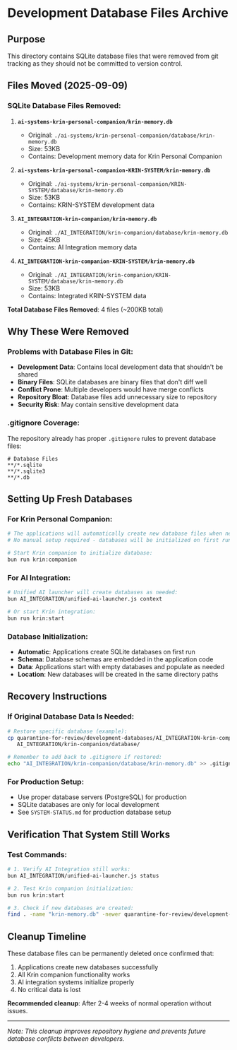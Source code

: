 # Development Database Files Archive

## Purpose
This directory contains SQLite database files that were removed from git tracking as they should not be committed to version control.

## Files Moved (2025-09-09)

### SQLite Database Files Removed:
1. **`ai-systems-krin-personal-companion/krin-memory.db`**
   - Original: `./ai-systems/krin-personal-companion/database/krin-memory.db`
   - Size: 53KB
   - Contains: Development memory data for Krin Personal Companion

2. **`ai-systems-krin-personal-companion-KRIN-SYSTEM/krin-memory.db`**
   - Original: `./ai-systems/krin-personal-companion/KRIN-SYSTEM/database/krin-memory.db`
   - Size: 53KB
   - Contains: KRIN-SYSTEM development data

3. **`AI_INTEGRATION-krin-companion/krin-memory.db`**
   - Original: `./AI_INTEGRATION/krin-companion/database/krin-memory.db`
   - Size: 45KB
   - Contains: AI Integration memory data

4. **`AI_INTEGRATION-krin-companion-KRIN-SYSTEM/krin-memory.db`**
   - Original: `./AI_INTEGRATION/krin-companion/KRIN-SYSTEM/database/krin-memory.db`
   - Size: 53KB
   - Contains: Integrated KRIN-SYSTEM data

**Total Database Files Removed**: 4 files (~200KB total)

## Why These Were Removed

### Problems with Database Files in Git:
- **Development Data**: Contains local development data that shouldn't be shared
- **Binary Files**: SQLite databases are binary files that don't diff well
- **Conflict Prone**: Multiple developers would have merge conflicts
- **Repository Bloat**: Database files add unnecessary size to repository
- **Security Risk**: May contain sensitive development data

### .gitignore Coverage:
The repository already has proper `.gitignore` rules to prevent database files:
```
# Database Files
**/*.sqlite
**/*.sqlite3
**/*.db
```

## Setting Up Fresh Databases

### For Krin Personal Companion:
```bash
# The applications will automatically create new database files when needed
# No manual setup required - databases will be initialized on first run

# Start Krin companion to initialize database:
bun run krin:companion
```

### For AI Integration:
```bash
# Unified AI launcher will create databases as needed:
bun AI_INTEGRATION/unified-ai-launcher.js context

# Or start Krin integration:
bun run krin:start
```

### Database Initialization:
- **Automatic**: Applications create SQLite databases on first run
- **Schema**: Database schemas are embedded in the application code
- **Data**: Applications start with empty databases and populate as needed
- **Location**: New databases will be created in the same directory paths

## Recovery Instructions

### If Original Database Data Is Needed:
```bash
# Restore specific database (example):
cp quarantine-for-review/development-databases/AI_INTEGRATION-krin-companion/krin-memory.db \
   AI_INTEGRATION/krin-companion/database/

# Remember to add back to .gitignore if restored:
echo "AI_INTEGRATION/krin-companion/database/krin-memory.db" >> .gitignore
```

### For Production Setup:
- Use proper database servers (PostgreSQL) for production
- SQLite databases are only for local development
- See `SYSTEM-STATUS.md` for production database setup

## Verification That System Still Works

### Test Commands:
```bash
# 1. Verify AI Integration still works:
bun AI_INTEGRATION/unified-ai-launcher.js status

# 2. Test Krin companion initialization:
bun run krin:start

# 3. Check if new databases are created:
find . -name "krin-memory.db" -newer quarantine-for-review/development-databases/
```

## Cleanup Timeline

These database files can be permanently deleted once confirmed that:
1. Applications create new databases successfully
2. All Krin companion functionality works
3. AI integration systems initialize properly
4. No critical data is lost

**Recommended cleanup**: After 2-4 weeks of normal operation without issues.

---

*Note: This cleanup improves repository hygiene and prevents future database conflicts between developers.*